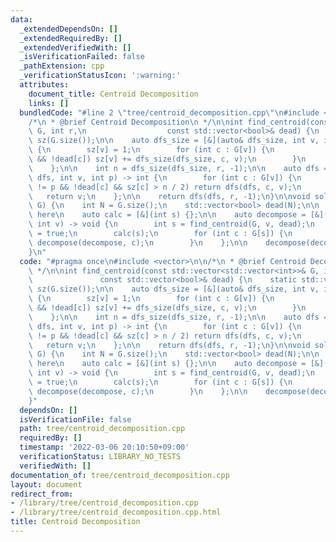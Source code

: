 ```yaml
---
data:
  _extendedDependsOn: []
  _extendedRequiredBy: []
  _extendedVerifiedWith: []
  _isVerificationFailed: false
  _pathExtension: cpp
  _verificationStatusIcon: ':warning:'
  attributes:
    document_title: Centroid Decomposition
    links: []
  bundledCode: "#line 2 \"tree/centroid_decomposition.cpp\"\n#include <vector>\n\n\
    /*\n * @brief Centroid Decomposition\n */\n\nint find_centroid(const std::vector<std::vector<int>>&\
    \ G, int r,\n                  const std::vector<bool>& dead) {\n    static std::vector<int>\
    \ sz(G.size());\n\n    auto dfs_size = [&](auto& dfs_size, int v, int p) -> int\
    \ {\n        sz[v] = 1;\n        for (int c : G[v]) {\n            if (c != p\
    \ && !dead[c]) sz[v] += dfs_size(dfs_size, c, v);\n        }\n        return sz[v];\n\
    \    };\n\n    int n = dfs_size(dfs_size, r, -1);\n\n    auto dfs = [&](auto&\
    \ dfs, int v, int p) -> int {\n        for (int c : G[v]) {\n            if (c\
    \ != p && !dead[c] && sz[c] > n / 2) return dfs(dfs, c, v);\n        }\n     \
    \   return v;\n    };\n\n    return dfs(dfs, r, -1);\n}\n\nvoid solve(const std::vector<std::vector<int>>&\
    \ G) {\n    int N = G.size();\n    std::vector<bool> dead(N);\n\n    // implement\
    \ here\n    auto calc = [&](int s) {};\n\n    auto decompose = [&](auto& decompose,\
    \ int v) -> void {\n        int s = find_centroid(G, v, dead);\n        dead[s]\
    \ = true;\n        calc(s);\n        for (int c : G[s]) {\n            if (!dead[c])\
    \ decompose(decompose, c);\n        }\n    };\n\n    decompose(decompose, 0);\n\
    }\n"
  code: "#pragma once\n#include <vector>\n\n/*\n * @brief Centroid Decomposition\n\
    \ */\n\nint find_centroid(const std::vector<std::vector<int>>& G, int r,\n   \
    \               const std::vector<bool>& dead) {\n    static std::vector<int>\
    \ sz(G.size());\n\n    auto dfs_size = [&](auto& dfs_size, int v, int p) -> int\
    \ {\n        sz[v] = 1;\n        for (int c : G[v]) {\n            if (c != p\
    \ && !dead[c]) sz[v] += dfs_size(dfs_size, c, v);\n        }\n        return sz[v];\n\
    \    };\n\n    int n = dfs_size(dfs_size, r, -1);\n\n    auto dfs = [&](auto&\
    \ dfs, int v, int p) -> int {\n        for (int c : G[v]) {\n            if (c\
    \ != p && !dead[c] && sz[c] > n / 2) return dfs(dfs, c, v);\n        }\n     \
    \   return v;\n    };\n\n    return dfs(dfs, r, -1);\n}\n\nvoid solve(const std::vector<std::vector<int>>&\
    \ G) {\n    int N = G.size();\n    std::vector<bool> dead(N);\n\n    // implement\
    \ here\n    auto calc = [&](int s) {};\n\n    auto decompose = [&](auto& decompose,\
    \ int v) -> void {\n        int s = find_centroid(G, v, dead);\n        dead[s]\
    \ = true;\n        calc(s);\n        for (int c : G[s]) {\n            if (!dead[c])\
    \ decompose(decompose, c);\n        }\n    };\n\n    decompose(decompose, 0);\n\
    }"
  dependsOn: []
  isVerificationFile: false
  path: tree/centroid_decomposition.cpp
  requiredBy: []
  timestamp: '2022-03-06 20:10:50+09:00'
  verificationStatus: LIBRARY_NO_TESTS
  verifiedWith: []
documentation_of: tree/centroid_decomposition.cpp
layout: document
redirect_from:
- /library/tree/centroid_decomposition.cpp
- /library/tree/centroid_decomposition.cpp.html
title: Centroid Decomposition
---
```

